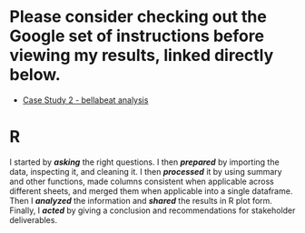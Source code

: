 # Please consider checking out the Google set of instructions before viewing my results, linked directly below.
 
* [Case Study 2 - bellabeat analysis](https://github.com/MjxSjx/Portfolio/blob/main/Case%20Study%202%20-%20bellabeat%20analysis/Case%20Study%202%20-%20bellabeat%20analysis.pdf)

# R
I started by <strong><em>asking</em></strong> the right questions. I then <strong><em>prepared</em></strong> by importing the data, inspecting it, and cleaning it. I then <strong><em>processed</em></strong> it by using summary and other functions, made columns consistent when applicable across different sheets, and merged them when applicable into a single dataframe. Then I <strong><em>analyzed</em></strong> the information and <strong><em>shared</em></strong> the results in R plot form. Finally, I <strong><em>acted</em></strong> by giving a conclusion and recommendations for stakeholder deliverables. 



